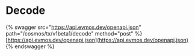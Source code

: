 # Decode

{% swagger src="https://api.evmos.dev/openapi.json" path="/cosmos/tx/v1beta1/decode" method="post" %}
[https://api.evmos.dev/openapi.json](https://api.evmos.dev/openapi.json)
{% endswagger %}
